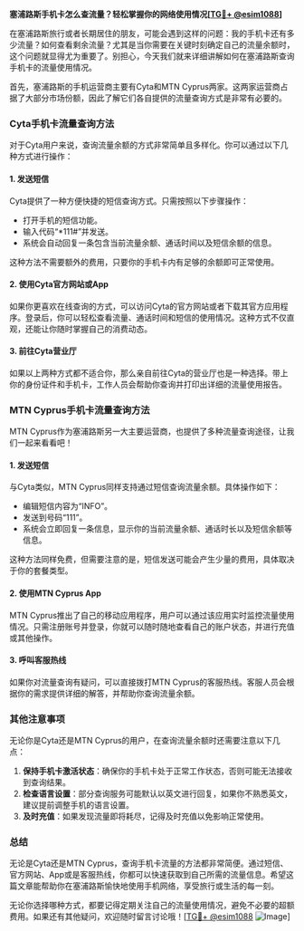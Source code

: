 **塞浦路斯手机卡怎么查流量？轻松掌握你的网络使用情况[[TG💪+ @esim1088](https://t.me/s/esim1088)]**

在塞浦路斯旅行或者长期居住的朋友，可能会遇到这样的问题：我的手机卡还有多少流量？如何查看剩余流量？尤其是当你需要在关键时刻确定自己的流量余额时，这个问题就显得尤为重要了。别担心，今天我们就来详细讲解如何在塞浦路斯查询手机卡的流量使用情况。

首先，塞浦路斯的手机运营商主要有Cyta和MTN Cyprus两家。这两家运营商占据了大部分市场份额，因此了解它们各自提供的流量查询方式是非常有必要的。

### Cyta手机卡流量查询方法

对于Cyta用户来说，查询流量余额的方式非常简单且多样化。你可以通过以下几种方式进行操作：

#### 1. 发送短信
Cyta提供了一种方便快捷的短信查询方式。只需按照以下步骤操作：
- 打开手机的短信功能。
- 输入代码“*111#”并发送。
- 系统会自动回复一条包含当前流量余额、通话时间以及短信余额的信息。

这种方法不需要额外的费用，只要你的手机卡内有足够的余额即可正常使用。

#### 2. 使用Cyta官方网站或App
如果你更喜欢在线查询的方式，可以访问Cyta的官方网站或者下载其官方应用程序。登录后，你可以轻松查看流量、通话时间和短信的使用情况。这种方式不仅直观，还能让你随时掌握自己的消费动态。

#### 3. 前往Cyta营业厅
如果以上两种方式都不适合你，那么亲自前往Cyta的营业厅也是一种选择。带上你的身份证件和手机卡，工作人员会帮助你查询并打印出详细的流量使用报告。

### MTN Cyprus手机卡流量查询方法

MTN Cyprus作为塞浦路斯另一大主要运营商，也提供了多种流量查询途径，让我们一起来看看吧！

#### 1. 发送短信
与Cyta类似，MTN Cyprus同样支持通过短信查询流量余额。具体操作如下：
- 编辑短信内容为“INFO”。
- 发送到号码“111”。
- 系统会立即回复一条信息，显示你的当前流量余额、通话时长以及短信余额等信息。

这种方法同样免费，但需要注意的是，短信发送可能会产生少量的费用，具体取决于你的套餐类型。

#### 2. 使用MTN Cyprus App
MTN Cyprus推出了自己的移动应用程序，用户可以通过该应用实时监控流量使用情况。只需注册账号并登录，你就可以随时随地查看自己的账户状态，并进行充值或其他操作。

#### 3. 呼叫客服热线
如果你对流量查询有疑问，可以直接拨打MTN Cyprus的客服热线。客服人员会根据你的需求提供详细的解答，并帮助你查询流量余额。

### 其他注意事项

无论你是Cyta还是MTN Cyprus的用户，在查询流量余额时还需要注意以下几点：

1. **保持手机卡激活状态**：确保你的手机卡处于正常工作状态，否则可能无法接收到查询结果。
2. **检查语言设置**：部分查询服务可能默认以英文进行回复，如果你不熟悉英文，建议提前调整手机的语言设置。
3. **及时充值**：如果发现流量即将耗尽，记得及时充值以免影响正常使用。

### 总结

无论是Cyta还是MTN Cyprus，查询手机卡流量的方法都非常简便。通过短信、官方网站、App或是客服热线，你都可以快速获取到自己所需的流量信息。希望这篇文章能帮助你在塞浦路斯愉快地使用手机网络，享受旅行或生活的每一刻。

无论你选择哪种方式，都要记得定期关注自己的流量使用情况，避免不必要的超额费用。如果还有其他疑问，欢迎随时留言讨论哦！[[TG💪+ @esim1088](https://t.me/s/esim1088) ![Image](https://i.postimg.cc/4NQfJmqS/Snipaste-2025-05-13-00-14-12.png)]